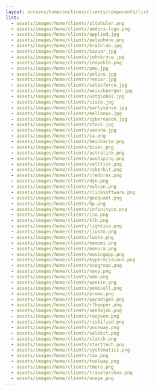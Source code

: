 ```yaml
---
layout: screens/home/sections/clients/components/list
list:
  - assets/images/home/clients/altshuler.png
  - assets/images/home/clients/amdocs-logo.png
  - assets/images/home/clients/applied.jpg
  - assets/images/home/clients/pelephone.png
  - assets/images/home/clients/brainlab.jpg
  - assets/images/home/clients/kazuar.jpg
  - assets/images/home/clients/johnbryce.jpg
  - assets/images/home/clients/inspekto.png
  - assets/images/home/clients/pmo.jpg
  - assets/images/home/clients/police.jpg
  - assets/images/home/clients/renuar.jpg
  - assets/images/home/clients/salesforce.jpg
  - assets/images/home/clients/weissbeerger.jpg
  - assets/images/home/clients/ustglobal.jpg
  - assets/images/home/clients/cisco.jpg
  - assets/images/home/clients/earlysense.jpg
  - assets/images/home/clients/mellanox.jpg
  - assets/images/home/clients/cybereason.jpg
  - assets/images/home/clients/stock.jpg
  - assets/images/home/clients/vasona.jpg
  - assets/images/home/clients/ca.png
  - assets/images/home/clients/beinharim.png
  - assets/images/home/clients/bisec.png
  - assets/images/home/clients/astralink.png
  - assets/images/home/clients/aashiping.png
  - assets/images/home/clients/celltick.png
  - assets/images/home/clients/cyberbit.png
  - assets/images/home/clients/credorax.png
  - assets/images/home/clients/dyn.png
  - assets/images/home/clients/vulcan.png
  - assets/images/home/clients/clicksoftware.png
  - assets/images/home/clients/geoquant.png
  - assets/images/home/clients/hp.png
  - assets/images/home/clients/infinityco.png
  - assets/images/home/clients/iso.png
  - assets/images/home/clients/klh.png
  - assets/images/home/clients/lightico.png
  - assets/images/home/clients/liusto.png
  - assets/images/home/clients/lusha.png
  - assets/images/home/clients/memomi.png
  - assets/images/home/clients/menora.png
  - assets/images/home/clients/muvingapp.png
  - assets/images/home/clients/mypermissions.png
  - assets/images/home/clients/nsogroup.png
  - assets/images/home/clients/navy.png
  - assets/images/home/clients/odo.png
  - assets/images/home/clients/weekin.png
  - assets/images/home/clients/pomicell.png
  - assets/images/home/clients/promo.png
  - assets/images/home/clients/paradigma.png
  - assets/images/home/clients/rfkeeper.png
  - assets/images/home/clients/sendajob.png
  - assets/images/home/clients/roojoom.png
  - assets/images/home/clients/riskified.png
  - assets/images/home/clients/yourway.png
  - assets/images/home/clients/solebit.png
  - assets/images/home/clients/slatch.png
  - assets/images/home/clients/starttech.png
  - assets/images/home/clients/systematics.png
  - assets/images/home/clients/tax.png
  - assets/images/home/clients/toolway.png
  - assets/images/home/clients/tmura.png
  - assets/images/home/clients/travelersbox.png
  - assets/images/home/clients/uveye.png
---
```

